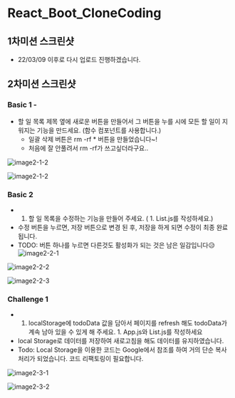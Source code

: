 # React_Boot_CloneCoding


## 1차미션 스크린샷

- 22/03/09 이후로 다시 업로드 진행하겠습니다.

## 2차미션 스크린샷

### Basic 1 -
 - 할 일 목록 제목 옆에 새로운 버튼을 만들어서 그 버튼을 누를 시에 모든 할 일이 지워지는 기능을 만드세요. (함수 컴포넌트를 사용합니다.)
   - 일괄 삭제 버튼은 rm -rf * 버튼을 만들었습니다~!
   - 처음에 잘 안풀려서 rm -rf가 쓰고싶더라구요..

![image2-1-2](https://user-images.githubusercontent.com/44646213/157193228-9a4a778e-ffec-4ee3-b589-71acd0f6ec72.png)

![image2-1-2](https://user-images.githubusercontent.com/44646213/157193283-eb5a4d32-b31f-40c6-b99e-1779c83d6ebe.png)


### Basic 2 
- 1. 할 일 목록을 수정하는 기능을 만들어 주세요. ( 1. List.js를 작성하세요.)
 - 수정 버튼을 누르면, 저장 버튼으로 변경 된 후, 저장을 하게 되면 수정이 최종 완료 됩니다.
 - TODO: 버튼 하나를 누르면 다른것도 활성화가 되는 것은 남은 일감입니다😥
![image2-2-1](https://user-images.githubusercontent.com/44646213/157193419-2322ec39-f85a-4c3c-ab80-bcf4e2a98c41.png)

![image2-2-2](https://user-images.githubusercontent.com/44646213/157193442-64d5412c-6be2-4766-ba3e-fe8146507bc8.png)

![image2-2-3](https://user-images.githubusercontent.com/44646213/157193462-ca9e0223-d5e5-4cef-b576-13da7755777c.png)

### Challenge 1 
-  1. localStorage에 todoData 값을 담아서 페이지를 refresh 해도 todoData가 계속 남아 있을 수 있게 해 주세요.    1. App.js와 List.js를 작성하세요
 - local Storage로 데이터를 저장하여 새로고침을 해도 데이터를 유지하였습니다. 
 - Todo: Local Storage을 이용한 코드는 Google에서 참조를 하여 거의 단순 복사처리가 되었습니다. 코드 리팩토링이 필요합니다. 
 
![image2-3-1](https://user-images.githubusercontent.com/44646213/157193611-de87c460-27a8-4588-a2fc-bffc0ed349ce.png)

![image2-3-2](https://user-images.githubusercontent.com/44646213/157193662-7dc5d245-7c15-4d53-9c75-384cfb7be381.png)
